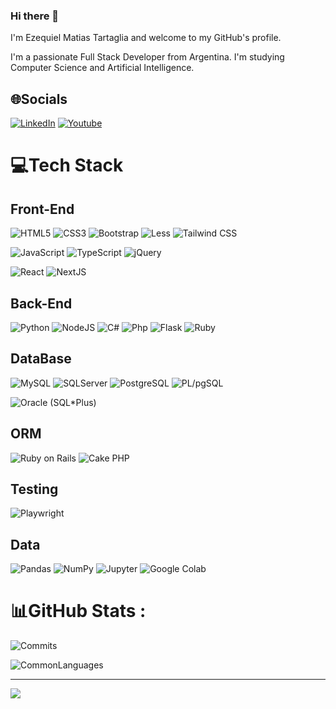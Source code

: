 ### Hi there 👋 

I'm Ezequiel Matias Tartaglia and welcome to my GitHub's profile.

I'm a passionate Full Stack Developer from Argentina. I'm studying Computer Science and Artificial Intelligence.


## 🌐Socials
[![LinkedIn](https://img.shields.io/badge/LinkedIn-%230077B5.svg?logo=linkedin&logoColor=white)](https://www.linkedin.com/in/ezequieltartaglia/)
[![Youtube](https://img.shields.io/badge/Youtube-%23E34F26.svg?logo=youtube&logoColor=white)](https://www.youtube.com/@ez-tech)

# 💻Tech Stack

## Front-End

![HTML5](https://img.shields.io/badge/Html5-%23E34F26?logo=Html5&logoColor=white) ![CSS3](https://img.shields.io/badge/Css3-%231572B6?logo=Css3&logoColor=white) ![Bootstrap](https://img.shields.io/badge/Bootstrap-%23563D7C?logo=Bootstrap&logoColor=white) ![Less](https://img.shields.io/badge/Less-%23E34F26?logo=Less&logoColor=white) ![Tailwind CSS](https://img.shields.io/badge/-Tailwind%20CSS-38B2AC?logo=tailwind-css&logoColor=white)
 

![JavaScript](https://img.shields.io/badge/Javascript-%23323330?logo=Javascript&logoColor=%23F7DF1E) ![TypeScript](https://img.shields.io/badge/Typescript-%23323330?logo=Typescript&logoColor=#007ACC) ![jQuery](https://img.shields.io/badge/JQuery-%230769AD?logo=JQuery&logoColor=white) 

![React](https://img.shields.io/badge/React-%2320232a?logo=React&logoColor=%2361DAFB) ![NextJS](https://img.shields.io/badge/Next.js-%2320232a?logo=Next.js&logoColor=white)

## Back-End

![Python](https://img.shields.io/badge/Python-3670A0?logo=Python&logoColor=ffdd54) ![NodeJS](https://img.shields.io/badge/Node.js-6DA55F?logo=Node.js&logoColor=white) ![C#](https://img.shields.io/badge/CSharp-%2300f?logo=CSharp&logoColor=white) ![Php](https://img.shields.io/badge/Php-%23563D7C?logo=php&logoColor=white) ![Flask](https://img.shields.io/badge/Flask-6DA55F?logo=flask&logoColor=black) ![Ruby](https://img.shields.io/badge/Ruby-%23CC0000?logo=Ruby&logoColor=white) 

## DataBase

![MySQL](https://img.shields.io/badge/Mysql-%2300f?logo=Mysql&logoColor=white) ![SQLServer](https://img.shields.io/badge/Microsoft%20SQL%20Server-grey?logo=Microsoft%20SQL%20Server&logoColor=white) ![PostgreSQL](https://img.shields.io/badge/PostgreSQL-%230769AD?logo=PostgreSQL&logoColor=white) ![PL/pgSQL](https://img.shields.io/badge/PL/pgSQL-%230769AD?logo=PostgreSQL&logoColor=white) 
 
![Oracle (SQL*Plus)](https://img.shields.io/badge/Oracle(SQL*Plus)-grey?logo=Oracle&logoColor=red) 



## ORM

![Ruby on Rails](https://img.shields.io/badge/Ruby%20on%20Rails-%23CC0000?logo=Ruby-on-Rails&logoColor=white) ![Cake PHP](https://img.shields.io/badge/Cake%20PHP-%23563D7C?logo=cakephp&logoColor=white)

## Testing

![Playwright](https://img.shields.io/badge/Playwright-%20-%231e1e1e?logo=Playwright&logoColor=white)

## Data

![Pandas](https://img.shields.io/badge/Pandas-%23150458?logo=Pandas&logoColor=white) ![NumPy](https://img.shields.io/badge/Numpy-%23013243?logo=Numpy&logoColor=white) ![Jupyter](https://img.shields.io/badge/Jupyter-%23323330?logo=Jupyter&logoColor=%23E34F26) ![Google Colab](https://img.shields.io/badge/Google%20Colab-%23323330?logo=Google%20Colab&logoColor=%23E34F26)


# 📊GitHub Stats :
![Commits](https://github-readme-streak-stats.herokuapp.com/?user=EzequielTartaglia&theme=radical&hide_border=false) 

![CommonLanguages](https://github-readme-stats.vercel.app/api/top-langs/?username=EzequielTartaglia&theme=radical&hide_border=false&include_all_commits=true&count_private=true&layout=compact)

---
[![](https://visitcount.itsvg.in/api?id=EzequielTartaglia&icon=0&color=0)](https://visitcount.itsvg.in)
